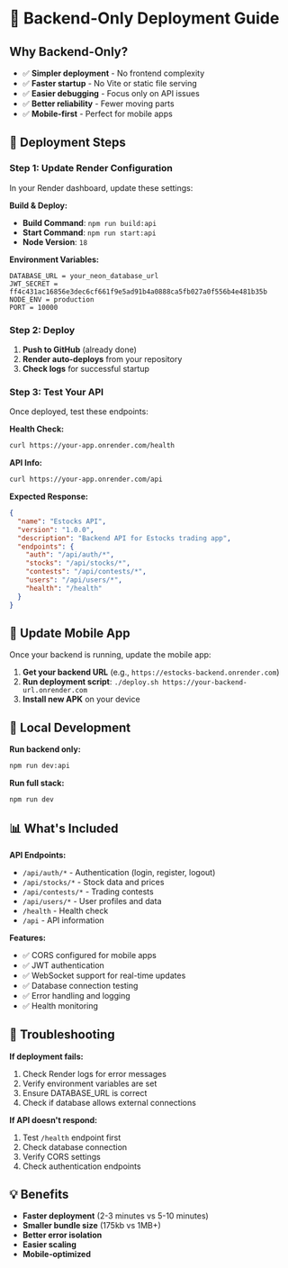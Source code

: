 # 🚀 Backend-Only Deployment Guide

## Why Backend-Only?
- ✅ **Simpler deployment** - No frontend complexity
- ✅ **Faster startup** - No Vite or static file serving
- ✅ **Easier debugging** - Focus only on API issues
- ✅ **Better reliability** - Fewer moving parts
- ✅ **Mobile-first** - Perfect for mobile apps

## 🎯 Deployment Steps

### Step 1: Update Render Configuration
In your Render dashboard, update these settings:

**Build & Deploy:**
- **Build Command**: `npm run build:api`
- **Start Command**: `npm run start:api`
- **Node Version**: `18`

**Environment Variables:**
```
DATABASE_URL = your_neon_database_url
JWT_SECRET = ff4c431ac16856e3dec6cf661f9e5ad91b4a0888ca5fb027a0f556b4e481b35b
NODE_ENV = production
PORT = 10000
```

### Step 2: Deploy
1. **Push to GitHub** (already done)
2. **Render auto-deploys** from your repository
3. **Check logs** for successful startup

### Step 3: Test Your API
Once deployed, test these endpoints:

**Health Check:**
```bash
curl https://your-app.onrender.com/health
```

**API Info:**
```bash
curl https://your-app.onrender.com/api
```

**Expected Response:**
```json
{
  "name": "Estocks API",
  "version": "1.0.0",
  "description": "Backend API for Estocks trading app",
  "endpoints": {
    "auth": "/api/auth/*",
    "stocks": "/api/stocks/*",
    "contests": "/api/contests/*",
    "users": "/api/users/*",
    "health": "/health"
  }
}
```

## 📱 Update Mobile App

Once your backend is running, update the mobile app:

1. **Get your backend URL** (e.g., `https://estocks-backend.onrender.com`)
2. **Run deployment script**: `./deploy.sh https://your-backend-url.onrender.com`
3. **Install new APK** on your device

## 🔧 Local Development

**Run backend only:**
```bash
npm run dev:api
```

**Run full stack:**
```bash
npm run dev
```

## 📊 What's Included

**API Endpoints:**
- `/api/auth/*` - Authentication (login, register, logout)
- `/api/stocks/*` - Stock data and prices
- `/api/contests/*` - Trading contests
- `/api/users/*` - User profiles and data
- `/health` - Health check
- `/api` - API information

**Features:**
- ✅ CORS configured for mobile apps
- ✅ JWT authentication
- ✅ WebSocket support for real-time updates
- ✅ Database connection testing
- ✅ Error handling and logging
- ✅ Health monitoring

## 🚨 Troubleshooting

**If deployment fails:**
1. Check Render logs for error messages
2. Verify environment variables are set
3. Ensure DATABASE_URL is correct
4. Check if database allows external connections

**If API doesn't respond:**
1. Test `/health` endpoint first
2. Check database connection
3. Verify CORS settings
4. Check authentication endpoints

## 💡 Benefits

- **Faster deployment** (2-3 minutes vs 5-10 minutes)
- **Smaller bundle size** (175kb vs 1MB+)
- **Better error isolation**
- **Easier scaling**
- **Mobile-optimized**
